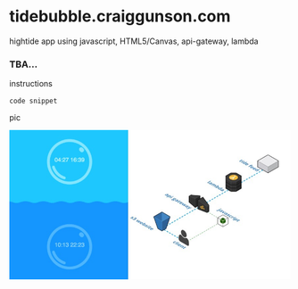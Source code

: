 tidebubble.craiggunson.com
===================



hightide app using javascript, HTML5/Canvas, api-gateway, lambda  



### TBA...

instructions

 ```
code snippet
```

pic


![Sample](https://github.com/craiggunson/serverless-hightide/blob/master/sample.jpg)
